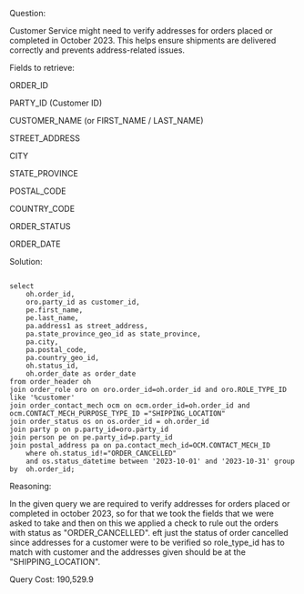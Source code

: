 Question:

Customer Service might need to verify addresses for orders placed or completed in October 2023. This helps ensure shipments are delivered correctly and prevents address-related issues.

Fields to retrieve:

ORDER_ID

PARTY_ID (Customer ID)

CUSTOMER_NAME (or FIRST_NAME / LAST_NAME)

STREET_ADDRESS

CITY

STATE_PROVINCE

POSTAL_CODE

COUNTRY_CODE

ORDER_STATUS

ORDER_DATE

Solution:

```

select
	oh.order_id,
	oro.party_id as customer_id,
	pe.first_name,
	pe.last_name,
	pa.address1 as street_address,
	pa.state_province_geo_id as state_province,
	pa.city,
	pa.postal_code,
	pa.country_geo_id,
	oh.status_id,
	oh.order_date as order_date
from order_header oh
join order_role oro on oro.order_id=oh.order_id and oro.ROLE_TYPE_ID like '%customer'
join order_contact_mech ocm on ocm.order_id=oh.order_id and ocm.CONTACT_MECH_PURPOSE_TYPE_ID ="SHIPPING_LOCATION"
join order_status os on os.order_id = oh.order_id
join party p on p.party_id=oro.party_id
join person pe on pe.party_id=p.party_id
join postal_address pa on pa.contact_mech_id=OCM.CONTACT_MECH_ID
	where oh.status_id!="ORDER_CANCELLED"
	and os.status_datetime between '2023-10-01' and '2023-10-31' group by  oh.order_id;

```
Reasoning:

In the given query we are required to verify addresses for orders placed or completed in october 2023, so for that we took the fields that we were asked to take and then on this we applied a check to rule out the orders with status as "ORDER_CANCELLED".  eft just the status of order cancelled since addresses for a customer were to be verified so role_type_id has to match with customer and the addresses given should be at the "SHIPPING_LOCATION".

Query Cost: 190,529.9

